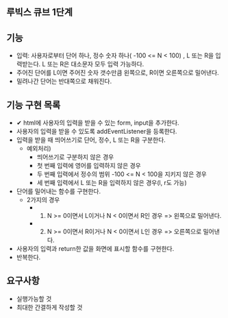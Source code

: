 ## 루빅스 큐브 1단계

## 기능

- 입력: 사용자로부터 단어 하나, 정수 숫자 하나( -100 <= N < 100) , L 또는 R을 입력받는다. L 또는 R은 대소문자 모두 입력 가능하다.
- 주어진 단어를 L이면 주어진 숫자 갯수만큼 왼쪽으로, R이면 오른쪽으로 밀어낸다.
- 밀려나간 단어는 반대쪽으로 채워진다.

## 기능 구현 목록

- ✔ html에 사용자의 입력을 받을 수 있는 form, input을 추가한다.
- 사용자의 입력을 받을 수 있도록 addEventListener을 등록한다.
- 입력을 받을 때 띄어쓰기로 단어, 정수, L 또는 R을 구분한다.
  - 예외처리)
    - 띄어쓰기로 구분하지 않은 경우
    - 첫 번째 입력에 영어를 입력하지 않은 경우
    - 두 번째 입력에서 정수의 범위 -100 <= N < 100을 지키지 않은 경우
    - 세 번째 입력에서 L 또는 R을 입력하지 않은 경우(l, r도 가능)
- 단어를 밀어내는 함수를 구현한다.
  - 2가지의 경우
    - 1. N >= 0이면서 L이거나 N < 0이면서 R인 경우 => 왼쪽으로 밀어낸다.
    - 2. N >= 0이면서 R이거나 N < 0이면서 L인 경우 => 오른쪽으로 밀어낸다.
- 사용자의 입력과 return한 값을 화면에 표시할 함수를 구현한다.
- 반복한다.

## 요구사항

- 실행가능할 것
- 최대한 간결하게 작성할 것

